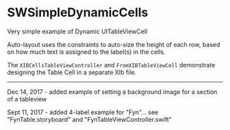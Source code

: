 # SWSimpleDynamicCells

Very simple example of Dynamic UITableViewCell

Auto-layout uses the constraints to auto-size the height of each row, based on how much text is assigned to the label(s) in the cells.

The `XIBCellsTableViewController` and `FromXIBTableViewCell` demonstrate designing the Table Cell in a separate XIb file.

---------------

Dec 14, 2017 - added example of setting a background image for a section of a tableview

Sept 11, 2017 - added 4-label example for "Fyn"... see "FynTable.storyboard" and "FynTableViewController.swift"
